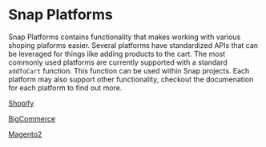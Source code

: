 # Snap Platforms


Snap Platforms contains functionality that makes working with various shoping plaforms easier. Several platforms have standardized APIs that can be leveraged for things like adding products to the cart. The most commonly used platforms are currently supported with a standard `addToCart` function. This function can be used within Snap projects. Each platform may also support other functionality, checkout the documenation for each platform to find out more.


[Shopify](https://searchspring.github.io/snap/reference-platforms-shopify)

[BigCommerce](https://searchspring.github.io/snap/reference-platforms-bigcommerce)

[Magento2](https://searchspring.github.io/snap/reference-platforms-magento2)
